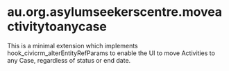 # au.org.asylumseekerscentre.moveactivitytoanycase

This is a minimal extension which implements hook_civicrm_alterEntityRefParams to enable the UI to move Activities to any Case, regardless of status or end date.
